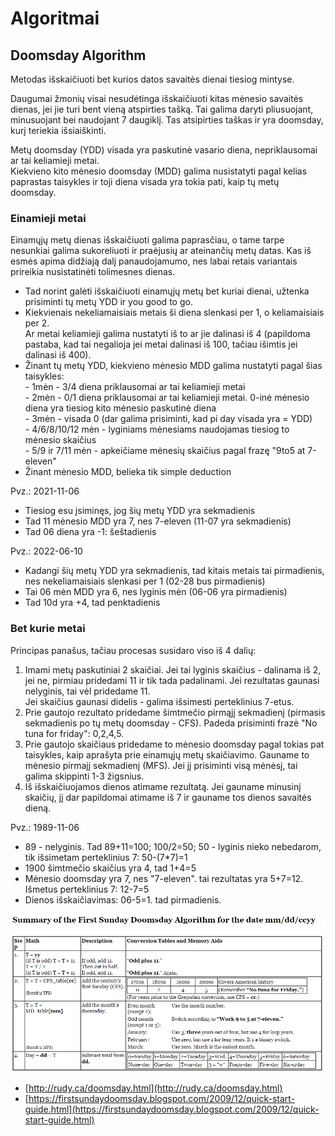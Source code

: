 # Algoritmai

## Doomsday Algorithm

Metodas išskaičiuoti bet kurios datos savaitės dienai tiesiog mintyse.

Daugumai žmonių visai nesudėtinga išskaičiuoti kitas mėnesio savaitės dienas, jei jie turi bent vieną atspirties tašką. Tai galima daryti pliusuojant, minusuojant bei naudojant 7 daugiklį. Tas atsipirties taškas ir yra doomsday, kurį teriekia išsiaiškinti.

Metų doomsday (YDD) visada yra paskutinė vasario diena, nepriklausomai ar tai keliamieji metai.\
Kiekvieno kito mėnesio doomsday (MDD) galima nusistatyti pagal kelias paprastas taisykles ir toji diena visada yra tokia pati, kaip tų metų doomsday.

### Einamieji metai

Einamųjų metų dienas išskaičiuoti galima paprasčiau, o tame tarpe nesunkiai galima sukoreliuoti ir praėjusių ar ateinančių metų datas. Kas iš esmės apima didžiają dalį panaudojamumo, nes labai retais variantais prireikia nusistatinėti tolimesnes dienas.

* Tad norint galėti išskaičiuoti einamųjų metų bet kuriai dienai, užtenka prisiminti tų metų YDD ir you good to go.
* Kiekvienais nekeliamaisiais metais ši diena slenkasi per 1, o keliamaisiais per 2.\
  Ar metai keliamieji galima nustatyti iš to ar jie dalinasi iš 4 (papildoma pastaba, kad tai negalioja jei metai dalinasi iš 100, tačiau išimtis jei dalinasi iš 400).
* Žinant tų metų YDD, kiekvieno mėnesio MDD galima nustatyti pagal šias taisykles:\
  \- 1mėn - 3/4 diena priklausomai ar tai keliamieji metai\
  \- 2mėn - 0/1 diena priklausomai ar tai keliamieji metai. 0-inė mėnesio diena yra tiesiog kito mėnesio paskutinė diena\
  \- 3mėn - visada 0 (dar galima prisiminti, kad pi day visada yra = YDD)\
  \- 4/6/8/10/12 mėn - lyginiams mėnesiams naudojamas tiesiog to mėnesio skaičius\
  \- 5/9 ir 7/11 mėn - apkeičiame mėnesių skaičius pagal frazę "9to5 at 7-eleven"
* Žinant mėnesio MDD, belieka tik simple deduction

Pvz.: 2021-11-06

* Tiesiog esu įsiminęs, jog šių metų YDD yra sekmadienis
* Tad 11 mėnesio MDD yra 7, nes 7-eleven (11-07 yra sekmadienis)
* Tad 06 diena yra -1: šeštadienis

Pvz.: 2022-06-10

* Kadangi šių metų YDD yra sekmadienis, tad kitais metais tai pirmadienis, nes nekeliamaisiais slenkasi per 1 (02-28 bus pirmadienis)
* Tai 06 mėn MDD yra 6, nes lyginis mėn (06-06 yra pirmadienis)
* Tad 10d yra +4, tad penktadienis

### Bet kurie metai

Principas panašus, tačiau procesas susidaro viso iš 4 dalių:

1. Imami metų paskutiniai 2 skaičiai. Jei tai lyginis skaičius - dalinama iš 2, jei ne, pirmiau pridedami 11 ir tik tada padalinami. Jei rezultatas gaunasi nelyginis, tai vėl pridedame 11.\
   Jei skaičius gaunasi didelis - galima išsimesti perteklinius 7-etus.
2. Prie gautojo rezultato pridedame šimtmečio pirmąjį sekmadienį (pirmasis sekmadienis po tų metų doomsday - CFS). Padeda prisiminti frazė "No tuna for friday": 0,2,4,5.
3. Prie gautojo skaičiaus pridedame to mėnesio doomsday pagal tokias pat taisykles, kaip aprašyta prie einamųjų metų skaičiavimo. Gauname to mėnesio pirmajį sekmadienį (MFS). Jei jį prisiminti visą mėnėsį, tai galima skippinti 1-3 žigsnius.
4. Iš išskaičiuojamos dienos atimame rezultatą. Jei gauname minusinį skaičių, jį dar papildomai atimame iš 7 ir gauname tos dienos savaitės dieną.

Pvz.: 1989-11-06

* 89 - nelyginis. Tad 89+11=100; 100/2=50; 50 - lyginis nieko nebedarom, tik išsimetam perteklinius 7: 50-(7\*7)=1
* 1900 šimtmečio skaičius yra 4, tad 1+4=5
* Mėnesio doomsday yra 7, nes "7-eleven". tai rezultatas yra 5+7=12. Išmetus perteklinius 7: 12-7=5
* Dienos išskaičiavimas: 06-5=1. tad pirmadienis.

![](../../.gitbook/assets/FLUOxRA.png)

* [http://rudy.ca/doomsday.html](http://rudy.ca/doomsday.html)
* [https://firstsundaydoomsday.blogspot.com/2009/12/quick-start-guide.html](https://firstsundaydoomsday.blogspot.com/2009/12/quick-start-guide.html)
